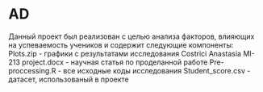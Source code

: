 # AD
Данный проект был реализован с целью анализа факторов, влияющих на успеваемость учеников и содержит следующие компоненты:
Plots.zip - графики с результатами исследования
Costrici Anastasia MI-213 project.docx - научная статья по проделанной работе
Pre-proccessing.R - все исходные коды исследования
Student_score.csv - датасет, использованый в проекте

